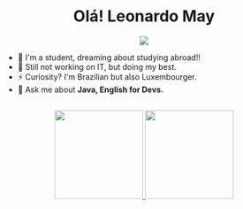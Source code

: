 

<h1 align="center"> Olá!  Leonardo May  </h1>


<div align="center">
  <a href="https://www.linkedin.com/in/leonardo-gabriel-may-04a618164/" target="_blank"><img src="https://img.shields.io/badge/LinkedIn-0077B5?style=for-the-badge&logo=linkedin&logoColor=white" target="_blank"></a>
</div>


* 🌱 I'm a student, dreaming about studying abroad!!
* 🔭 Still not working on IT, but doing my best.
* ⚡ Curiosity? I'm Brazilian but also Luxembourger.
* 💬 Ask me about **Java, English for Devs.** 


##

<div align="center">
  <a href="https://github.com/leogmay">
  <img height="160em" src="https://github-readme-stats.vercel.app/api?username=leogmay&show_icons=true&theme=gruvbox&include_all_commits=true&count_private=true"/>
  <img height="160em" src="https://github-readme-stats.vercel.app/api/top-langs/?username=leogmay&layout=compact&langs_count=7&theme=gruvbox"/>
</div>

